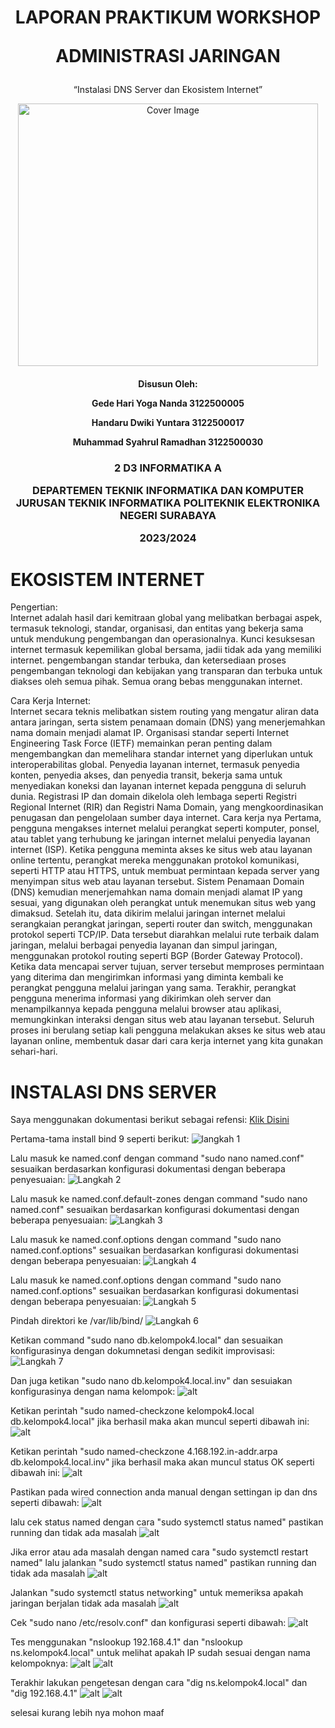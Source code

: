 <h1 align="center">
LAPORAN PRAKTIKUM WORKSHOP

**ADMINISTRASI JARINGAN**

</h1>
<p align="center">
“Instalasi DNS Server dan Ekosistem Internet”
</p>

<p align="center">
    <img src="img/covernobg.png" alt="Cover Image" width="480" height="420">
</p>

<h4 align="center">

Disusun Oleh:

**Gede Hari Yoga Nanda  					3122500005**

**Handaru Dwiki Yuntara     				3122500017**

**Muhammad Syahrul Ramadhan				3122500030**

</h4>

<h3 align="center">

2 D3 INFORMATIKA A

DEPARTEMEN TEKNIK INFORMATIKA DAN KOMPUTER JURUSAN TEKNIK INFORMATIKA
POLITEKNIK ELEKTRONIKA NEGERI SURABAYA

2023/2024

</h3>


# EKOSISTEM INTERNET

Pengertian: <br>
Internet adalah hasil dari kemitraan global yang melibatkan berbagai aspek, termasuk teknologi, standar, organisasi, dan entitas yang bekerja sama untuk mendukung pengembangan dan operasionalnya. Kunci kesuksesan internet termasuk kepemilikan global bersama, jadii tidak ada yang memiliki internet.    pengembangan standar terbuka, dan ketersediaan proses pengembangan teknologi dan kebijakan yang transparan dan terbuka untuk diakses oleh semua pihak. Semua orang bebas menggunakan internet.

Cara Kerja Internet: <br>
Internet secara teknis melibatkan sistem routing yang mengatur aliran data antara jaringan, serta sistem penamaan domain (DNS) yang menerjemahkan nama domain menjadi alamat IP. Organisasi standar seperti Internet Engineering Task Force (IETF) memainkan peran penting dalam mengembangkan dan memelihara standar internet yang diperlukan untuk interoperabilitas global. Penyedia layanan internet, termasuk penyedia konten, penyedia akses, dan penyedia transit, bekerja sama untuk menyediakan koneksi dan layanan internet kepada pengguna di seluruh dunia. Registrasi IP dan domain dikelola oleh lembaga seperti Registri Regional Internet (RIR) dan Registri Nama Domain, yang mengkoordinasikan penugasan dan pengelolaan sumber daya internet. Cara kerja nya Pertama, pengguna mengakses internet melalui perangkat seperti komputer, ponsel, atau tablet yang terhubung ke jaringan internet melalui penyedia layanan internet (ISP). Ketika pengguna meminta akses ke situs web atau layanan online tertentu, perangkat mereka menggunakan protokol komunikasi, seperti HTTP atau HTTPS, untuk membuat permintaan kepada server yang menyimpan situs web atau layanan tersebut. Sistem Penamaan Domain (DNS) kemudian menerjemahkan nama domain menjadi alamat IP yang sesuai, yang digunakan oleh perangkat untuk menemukan situs web yang dimaksud. Setelah itu, data dikirim melalui jaringan internet melalui serangkaian perangkat jaringan, seperti router dan switch, menggunakan protokol seperti TCP/IP. Data tersebut diarahkan melalui rute terbaik dalam jaringan, melalui berbagai penyedia layanan dan simpul jaringan, menggunakan protokol routing seperti BGP (Border Gateway Protocol). Ketika data mencapai server tujuan, server tersebut memproses permintaan yang diterima dan mengirimkan informasi yang diminta kembali ke perangkat pengguna melalui jaringan yang sama. Terakhir, perangkat pengguna menerima informasi yang dikirimkan oleh server dan menampilkannya kepada pengguna melalui browser atau aplikasi, memungkinkan interaksi dengan situs web atau layanan tersebut. Seluruh proses ini berulang setiap kali pengguna melakukan akses ke situs web atau layanan online, membentuk dasar dari cara kerja internet yang kita gunakan sehari-hari.



# INSTALASI DNS SERVER

Saya menggunakan dokumentasi berikut sebagai refensi:
[Klik Disini](https://wiki.debian.org/Bind9#Debian_Bookworm)

Pertama-tama install bind 9 seperti berikut:
![langkah 1](img/tugas3-41.png)

Lalu masuk ke named.conf dengan command "sudo nano named.conf" sesuaikan berdasarkan konfigurasi dokumentasi dengan beberapa penyesuaian:
![Langkah 2](img/tugas3-42.png)

Lalu masuk ke named.conf.default-zones dengan command "sudo nano named.conf" sesuaikan berdasarkan konfigurasi dokumentasi dengan beberapa penyesuaian:
![Langkah 3](img/tugas3-43.png)


Lalu masuk ke named.conf.options dengan command "sudo nano named.conf.options" sesuaikan berdasarkan konfigurasi dokumentasi dengan beberapa penyesuaian:
![Langkah 4](img/tugas3-44.png)

Lalu masuk ke named.conf.options dengan command "sudo nano named.conf.options" sesuaikan berdasarkan konfigurasi dokumentasi dengan beberapa penyesuaian:
![Langkah 5](img/tugas3-45.png)

Pindah direktori ke /var/lib/bind/
![Langkah 6](img/tugas3-46.png)

Ketikan command "sudo nano db.kelompok4.local" dan sesuaikan konfigurasinya dengan dokumnetasi dengan sedikit improvisasi:
![Langkah 7](img/tugas3-47.png)

Dan juga ketikan "sudo nano db.kelompok4.local.inv" dan sesuiakan konfigurasinya dengan nama kelompok:
![alt](img/tugas3-48.png)

Ketikan perintah "sudo named-checkzone kelompok4.local db.kelompok4.local" jika berhasil maka akan muncul seperti dibawah ini:
![alt](img/tugas3-49.png)

Ketikan perintah "sudo named-checkzone 4.168.192.in-addr.arpa db.kelompok4.local.inv" jika berhasil maka akan muncul status OK seperti dibawah ini:
![alt](img/tugas3-50.png)

Pastikan pada wired connection anda manual dengan settingan ip dan dns seperti dibawah:
![alt](img/tugas3-52.png)


lalu cek status named dengan cara "sudo systemctl status named" pastikan running dan tidak ada masalah
![alt](img/tugas3-51.png)

Jika error atau ada masalah dengan named cara "sudo systemctl restart named" lalu jalankan "sudo systemctl status named" pastikan running dan tidak ada masalah
![alt](img/tugas3-53.png)

Jalankan "sudo systemctl status networking" untuk memeriksa apakah jaringan berjalan tidak ada masalah
![alt](img/tugas3-54.png)

Cek "sudo nano /etc/resolv.conf" dan konfigurasi seperti dibawah:
![alt](img/tugas3-55.png)

Tes menggunakan "nslookup 192.168.4.1" dan "nslookup ns.kelompok4.local" untuk melihat apakah IP sudah sesuai dengan nama kelompoknya:
![alt](img/tugas3-56.png)
![alt](img/tugas3-57.png)

Terakhir lakukan pengetesan dengan cara "dig ns.kelompok4.local" dan "dig 192.168.4.1"
![alt](img/tugas3-58.png)
![alt](img/tugas3-59.png)

selesai kurang lebih nya mohon maaf



